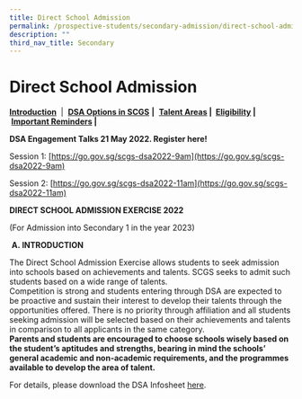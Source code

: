 ```yaml
---
title: Direct School Admission
permalink: /prospective-students/secondary-admission/direct-school-admission/
description: ""
third_nav_title: Secondary
---
```

Direct School Admission
=======================

**[Introduction](https://scgs.moe.edu.sg/prospective-students/secondary-admission/direct-school-admission/#Introduction_DSA)**  |  [**DSA Options in SCGS**](https://scgs.moe.edu.sg/prospective-students/secondary-admission/direct-school-admission/#DSA_Options) **|**  **[Talent Areas](https://scgs.moe.edu.sg/prospective-students/secondary-admission/direct-school-admission/#talent_area) **|**  [Eligibility](https://scgs.moe.edu.sg/prospective-students/secondary-admission/direct-school-admission/#Eligibility) | [Important Reminders](https://scgs.moe.edu.sg/prospective-students/secondary-admission/direct-school-admission/#reminders) |** 

**DSA Engagement Talks 21 May 2022. Register here!**

Session 1: [https://go.gov.sg/scgs-dsa2022-9am](https://go.gov.sg/scgs-dsa2022-9am)

Session 2: [https://go.gov.sg/scgs-dsa2022-11am](https://go.gov.sg/scgs-dsa2022-11am)

**DIRECT SCHOOL ADMISSION EXERCISE 2022**

(For Admission into Secondary 1 in the year 2023)

 **A. INTRODUCTION**

The Direct School Admission Exercise allows students to seek admission into schools based on achievements and talents. SCGS seeks to admit such students based on a wide range of talents.  
Competition is strong and students entering through DSA are expected to be proactive and sustain their interest to develop their talents through the opportunities offered. There is no priority through affiliation and all students seeking admission will be selected based on their achievements and talents in comparison to all applicants in the same category.  
**Parents and students are encouraged to choose schools wisely based on the student’s aptitudes and strengths, bearing in mind the schools’ general academic and non-academic requirements, and the programmes available to develop the area of talent.**

For details, please download the DSA Infosheet [here](/files/SCGS-DSA-Info-Sheet-2022_final.pdf).